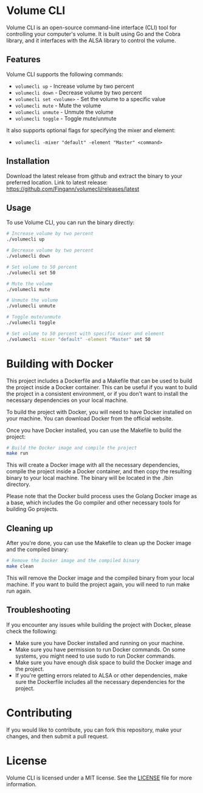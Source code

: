 # Volume CLI

Volume CLI is an open-source command-line interface (CLI) tool for controlling your computer's volume. It is built using Go and the Cobra library, and it interfaces with the ALSA library to control the volume.

## Features

Volume CLI supports the following commands:

- `volumecli up` - Increase volume by two percent
- `volumecli down` - Decrease volume by two percent
- `volumecli set <volume>` - Set the volume to a specific value
- `volumecli mute` - Mute the volume
- `volumecli unmute` - Unmute the volume
- `volumecli toggle` - Toggle mute/unmute

It also supports optional flags for specifying the mixer and element:

- `volumecli -mixer "default" -element "Master" <command>`

## Installation

Download the latest release from github and extract the binary to your preferred location.
Link to latest release: https://github.com/Fingann/volumecli/releases/latest

## Usage 

To use Volume CLI, you can run the binary directly:

```bash
# Increase volume by two percent
./volumecli up

# Decrease volume by two percent
./volumecli down

# Set volume to 50 percent
./volumecli set 50

# Mute the volume
./volumecli mute

# Unmute the volume
./volumecli unmute

# Toggle mute/unmute
./volumecli toggle

# Set volume to 50 percent with specific mixer and element
./volumecli -mixer "default" -element "Master" set 50
```

# Building with Docker
This project includes a Dockerfile and a Makefile that can be used to build the project inside a Docker container. This can be useful if you want to build the project in a consistent environment, or if you don't want to install the necessary dependencies on your local machine.

To build the project with Docker, you will need to have Docker installed on your machine. You can download Docker from the official website.

Once you have Docker installed, you can use the Makefile to build the project:
```bash
# Build the Docker image and compile the project
make run

```
This will create a Docker image with all the necessary dependencies, compile the project inside a Docker container, and then copy the resulting binary to your local machine. The binary will be located in the ./bin directory.

Please note that the Docker build process uses the Golang Docker image as a base, which includes the Go compiler and other necessary tools for building Go projects.

## Cleaning up
After you're done, you can use the Makefile to clean up the Docker image and the compiled binary:

```bash
# Remove the Docker image and the compiled binary
make clean
```
This will remove the Docker image and the compiled binary from your local machine. If you want to build the project again, you will need to run make run again.

## Troubleshooting
If you encounter any issues while building the project with Docker, please check the following:

 - Make sure you have Docker installed and running on your machine.
 - Make sure you have permission to run Docker commands. On some systems, you might need to use sudo to run Docker commands.
 - Make sure you have enough disk space to build the Docker image and the project.
 - If you're getting errors related to ALSA or other dependencies, make sure the Dockerfile includes all the necessary dependencies for the project.

# Contributing
If you would like to contribute, you can fork this repository, make your changes, and then submit a pull request.

# License

Volume CLI is licensed under a MIT license. See the [LICENSE](LICENSE) file for more information.